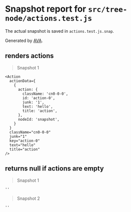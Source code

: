 # Snapshot report for `src/tree-node/actions.test.js`

The actual snapshot is saved in `actions.test.js.snap`.

Generated by [AVA](https://ava.li).

## renders actions

> Snapshot 1

    <Action
      actionData={
        {
          action: {
            className: 'cn0-0-0',
            id: 'action-0',
            junk: '1',
            text: 'hello',
            title: 'action',
          },
          nodeId: 'snapshot',
        }
      }
      className="cn0-0-0"
      junk="1"
      key="action-0"
      text="hello"
      title="action"
    />

## returns null if actions are empty

> Snapshot 1

    ''

> Snapshot 2

    ''
